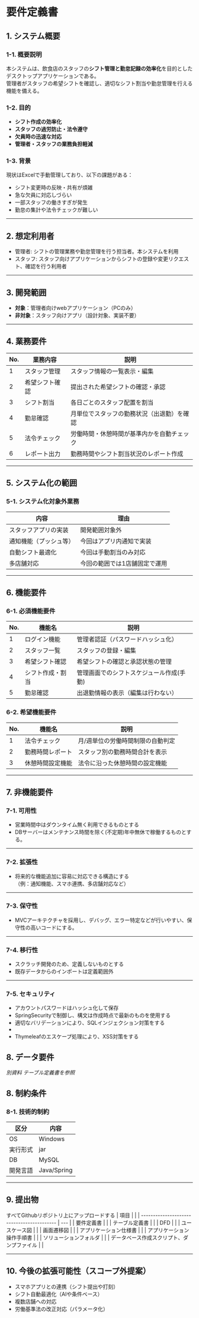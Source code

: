 # 要件定義書 

## 1. システム概要

### 1-1. 概要説明

本システムは、飲食店のスタッフの**シフト管理と勤怠記録の効率化**を目的としたデスクトップアプリケーションである。  
管理者がスタッフの希望シフトを確認し、適切なシフト割当や勤怠管理を行える機能を備える。

### 1-2. 目的

- **シフト作成の効率化**
- **スタッフの過労防止・法令遵守**
- **欠員時の迅速な対応**
- **管理者・スタッフの業務負担軽減**

### 1-3. 背景

現状はExcelで手動管理しており、以下の課題がある：

- シフト変更時の反映・共有が煩雑
- 急な欠員に対応しづらい
- 一部スタッフの働きすぎが発生
- 勤怠の集計や法令チェックが難しい

---

## 2. 想定利用者

- 管理者: シフトの管理業務や勤怠管理を行う担当者。本システムを利用
- スタッフ: スタッフ向けアプリケーションからシフトの登録や変更リクエスト、確認を行う利用者

---

## 3. 開発範囲

- **対象**：管理者向けwebアプリケーション（PCのみ）
- **非対象**：スタッフ向けアプリ（設計対象、実装不要）

---

## 4. 業務要件

| No. | 業務内容       | 説明                                       |
| --- | -------------- | ------------------------------------------ |
| 1   | スタッフ管理   | スタッフ情報の一覧表示・編集               |
| 2   | 希望シフト確認 | 提出された希望シフトの確認・承認           |
| 3   | シフト割当     | 各日ごとのスタッフ配置を割当               |
| 4   | 勤怠確認       | 月単位でスタッフの勤務状況（出退勤）を確認 |
| 5   | 法令チェック   | 労働時間・休憩時間が基準内かを自動チェック |
| 6   | レポート出力   | 勤務時間やシフト割当状況のレポート作成     |


---

## 5. システム化の範囲
### 5-1. システム化対象外業務
| 内容                   | 理由                          |
| ---------------------- | ----------------------------- |
| スタッフアプリの実装   | 開発範囲対象外                |
| 通知機能（プッシュ等） | 今回はアプリ内通知で実装      |
| 自動シフト最適化       | 今回は手動割当のみ対応        |
| 多店舗対応             | 今回の範囲では1店舗固定で運用 |

---

## 6. 機能要件

### 6-1. 必須機能要件

| No. | 機能名           | 説明                                     |
| --- | ---------------- | ---------------------------------------- |
| 1   | ログイン機能     | 管理者認証（パスワードハッシュ化）       |
| 2   | スタッフ一覧     | スタッフの登録・編集                     |
| 3   | 希望シフト確認   | 希望シフトの確認と承認状態の管理         |
| 4   | シフト作成・割当 | 管理画面でのシフトスケジュール作成(手動) |
| 5   | 勤怠確認         | 出退勤情報の表示（編集は行わない）       |

### 6-2. 希望機能要件

| No. | 機能名           | 説明                              |
| --- | ---------------- | --------------------------------- |
| 1   | 法令チェック     | 月/週単位の労働時間制限の自動判定 |
| 2   | 勤務時間レポート | スタッフ別の勤務時間合計を表示    |
| 3   | 休憩時間設定機能 | 法令に沿った休憩時間の設定機能    |
---

## 7. 非機能要件
### 7-1. 可用性
- 営業時間中はダウンタイム無く利用できるものとする
- DBサーバーはメンテナンス時間を除く(不定期)年中無休で稼働するものとする。

---

### 7-2. 拡張性
- 将来的な機能追加に容易に対応できる構造にする  
  （例：通知機能、スマホ連携、多店舗対応など）

---

### 7-3. 保守性
- MVCアーキテクチャを採用し、デバッグ、エラー特定などが行いやすい、保守性の高いコードにする。

---

### 7-4. 移行性
- スクラッチ開発のため、定義しないものとする
- 既存データからのインポートは定義範囲外

---

### 7-5. セキュリティ
- アカウントパスワードはハッシュ化して保存
- SpringSecurityで制御し、構文は作成時点で最新のものを使用する
- 適切なバリデーションにより、SQLインジェクション対策をする
- 
- Thymeleafのエスケープ処理により、XSS対策をする

## 8. データ要件

*別資料 テーブル定義書を参照* 

## 8. 制約条件

### 8-1. 技術的制約
| 区分     | 内容        |
| -------- | ----------- |
| OS       | Windows     |
| 実行形式 | jar         |
| DB       | MySQL       |
| 開発言語 | Java/Spring |

---

## 9. 提出物
すべてGithubリポジトリ上にアップロードする
| 項目                                       |     |
| ------------------------------------------ | --- |
| 要件定義書                                 |     |
| テーブル定義書                             |     |
| DFD                                        |     |
| ユースケース図                             |     |
| 画面遷移図                                 |     |
| アプリケーション仕様書                     |     |
| アプリケーション操作手順書                 |     |
| ソリューションフォルダ                     |     |
| データベース作成スクリプト、ダンプファイル |     |

---

## 10. 今後の拡張可能性（スコープ外提案）

- スマホアプリとの連携（シフト提出や打刻）
- シフト自動最適化（AIや条件ベース）
- 複数店舗への対応
- 労働基準法の改正対応（パラメータ化）

